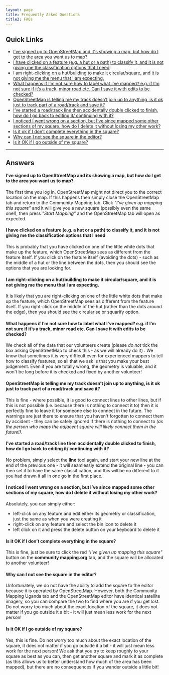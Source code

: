 ```yaml
---
layout: page
title: Frequently Asked Questions
title2: FAQs
---
```


## Quick Links

* [I’ve signed up to OpenStreetMap and it's showing a map, but how do I get to the area you want us to map? ](#ive-signed-up-to-openstreetmap-and-its-showing-a-map-but-how-do-i-get-to-the-area-you-want-us-to-map)
* [I have clicked on a feature (e.g. a hut or a path) to classify it, and it is not giving me the classification options that I need](#i-have-clicked-on-a-feature-eg-a-hut-or-a-path-to-classify-it-and-it-is-not-giving-me-the-classification-options-that-i-need)
* [I am right-clicking on a hut/building to make it circular/square, and it is not giving me the menu that I am expecting.](#i-am-right-clicking-on-a-hutbuilding-to-make-it-circularsquare-and-it-is-not-giving-me-the-menu-that-i-am-expecting)
* [What happens if I’m not sure how to label what I’ve mapped? e.g. if I’m not sure if it’s a track, minor road etc. Can I save it with edits to be checked?](#what-happens-if-im-not-sure-how-to-label-what-ive-mapped-eg-if-im-not-sure-if-its-a-track-minor-road-etc-can-i-save-it-with-edits-to-be-checked)
* [OpenStreetMap is telling me my track doesn’t join up to anything, is it ok just to track part of a road/track and save it? ](#openstreetmap-is-telling-me-my-track-doesnt-join-up-to-anything-but-it-runs-on-outside-my-square-is-it-ok-just-to-track-part-of-a-roadtrack-and-save-it)
* [I’ve started a road/track line then accidentally double clicked to finish, how do I go back to editing it/ continuing with it? ](#ive-started-a-roadtrack-line-then-accidentally-double-clicked-to-finish-how-do-i-go-back-to-editing-it-continuing-with-it)
* [I noticed I went wrong on a section, but I’ve since mapped some other sections of my square, how do I delete it without losing my other work?](#i-noticed-i-went-wrong-on-a-section-but-ive-since-mapped-some-other-sections-of-my-square-how-do-i-delete-it-without-losing-my-other-work)
* [Is it ok if I don’t complete everything in the square?](#is-it-ok-if-i-dont-complete-everything-in-the-square)
* [Why can I not see the square in the editor?](#why-can-i-not-see-the-square-in-the-editor)
* [Is it OK if I go outside of my square?](#is-it-ok-if-i-go-outside-of-my-square)
---

## Answers

#### I’ve signed up to OpenStreetMap and its showing a map, but how do I get to the area you want us to map?

The first time you log in, OpenStreetMap might not direct you to the correct location on the map. If this happens then simply close the OpenStreetMap tab and return to the Community Mapping tab. Click *"I've given up mapping this square"* and it will give you a new square (possibly even the same one!), then press *"Start Mapping"* and the OpenStreetMap tab will open as expected.

#### I have clicked on a feature (e.g. a hut or a path) to classify it, and it is not giving me the classification options that I need

This is probably that you have clicked on one of the little white dots that make up the feature, which OpenStreetMap sees as different from the feature itself. If you click on the feature itself (avoiding the dots) - such as the middle of a hut or the line between the dots, then you should see the options that you are looking for.

#### I am right-clicking on a hut/building to make it circular/square, and it is not giving me the menu that I am expecting.

It is likely that you are right-clicking on one of the little white dots that make up the feature, which OpenStreetMap sees as different from the feature itself. If you right-click on the middle of the hut (rather than the dots around the edge), then you should see the circularise or squarify option.

#### What happens if I’m not sure how to label what I’ve mapped? e.g. if I’m not sure if it’s a track, minor road etc. Can I save it with edits to be checked?

We check all of the data that our volunteers create (please *do not* tick the box asking OpenStreetMap to check this - as we will already do it) . We know that sometimes it is very difficult even for experienced mappers to tell how to classify features, so all that we ask is that you make your best judgement. Even if you are totally wrong, the geometry is valuable, and it won't be long before it is checked and fixed by another volunteer!

#### OpenStreetMap is telling me my track doesn’t join up to anything, is it ok just to track part of a road/track and save it?

This is fine - where possible, it is good to connect lines to other lines, but if this is not possible (i.e. because there is nothing to connect it to) then it is perfectly fine to leave it for someone else to connect in the future. The warnings are just there to ensure that you haven't forgotten to connect them by accident - they can be safely ignored if there is nothing to connect to *(as the person who maps the adjacent square will likely connect them in the future!)*.

#### I’ve started a road/track line then accidentally double clicked to finish, how do I go back to editing it/ continuing with it?

No problem, simply select the **line** tool again, and start your new line at the end of the previous one - it will seamlessly extend the original line - you can then set it to have the same classification, and this will be no different to if you had drawn it all in one go in the first place.

#### I noticed I went wrong on a section, but I’ve since mapped some other sections of my square, how do I delete it without losing my other work?

Absolutely, you can simply either:

* left-click on any feature and edit either its geometry or classification, just the same as when you were creating it
* right-click on any feature and select the bin icon to delete it
* left click on it and press the delete button on your keyboard to delete it

#### Is it OK if I don’t complete everything in the square?

This is fine, just be sure to click the red *"I've given up mapping this square"* button on the **community mapping.org** tab, and the square will be allocated to another volunteer!

#### Why can I not see the square in the editor?

Unfortunately, we do not have the ability to add the square to the editor because it is operated by OpenStreetMap. However, both the Community Mapping Uganda tab and the OpenStreetMap editor have identical satellite imagery, so you can compare the two to find where you are if you get lost. Do not worry too much about the exact location of the square, it does not matter if you go outside it a bit - it will just mean less work for the next person!

#### Is it OK if I go outside of my square?

Yes, this is fine. Do not worry too much about the exact location of the square, it does not matter if you go outside it a bit - it will just mean less work for the next person! We ask that you try to keep roughly to your square as best as you can, then get another square and mark it as complete (as this allows us to better understand how much of the area has been mapped), but there are no consequences if you wander outside a little bit!
